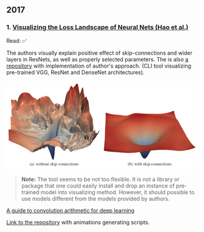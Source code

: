 ## 2017


### 1. [Visualizing the Loss Landscape of Neural Nets (Hao et al.)](https://arxiv.org/pdf/1712.09913.pdf)

Read: ✅
  
The authors visually explain positive effect of skip-connections and wider layers 
in ResNets, as well as properly selected parameters. The is also [a repository](https://github.com/tomgoldstein/loss-landscape) 
with implementation of author's approach. (CLI tool visualizing pre-trained VGG, ResNet and DenseNet 
architectures).

![](./assets/loss_surface.png)

> **Note:** The tool seems to be not too flexible. It is not a library or package that one could 
easily install and drop an instance of pre-trained model into visualizing method. However, it 
should possible to use models different from the models provided by authors.
 

[A guide to convolution arithmetic for deep learning](https://arxiv.org/pdf/1603.07285.pdf)



[Link to the repository](https://github.com/vdumoulin/conv_arithmetic) with animations generating scripts. 